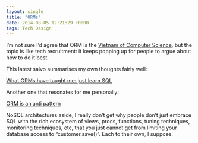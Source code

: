 ```yaml
---
layout: single
title: "ORMs"
date: 2014-08-05 12:21:29 +0000
tags: Tech Design
---
```

I’m not sure I’d agree that ORM is the
[Vietnam of Computer Science](http://blog.codinghorror.com/object-relational-mapping-is-the-vietnam-of-computer-science/), 
but the topic is like tech recruitment: it keeps popping up for people to argue about how to do it best. 

This latest salvo summarises my own thoughts fairly well:

[What ORMs have taught me: just learn SQL](http://wozniak.ca/what-orms-have-taught-me-just-learn-sql)

Another one that resonates for me personally:

[ORM is an anti pattern](http://seldo.com/weblog/2011/06/15/orm_is_an_antipattern)

NoSQL architectures aside, I really don’t get why people don’t just embrace SQL with the rich ecosystem of views, 
procs, functions, tuning techniques, monitoring techniques, etc, that you just cannot get from limiting your database 
access to “customer.save()”. Each to their own, I suppose.
